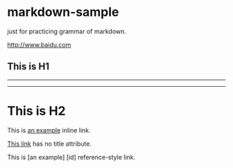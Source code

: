 # markdown-sample
just for practicing grammar of markdown.

<http://www.baidu.com>

This is H1
-
-----
****
This is H2
==========

This is [an example](http://example.com/ "Title") inline link.

[This link](http://example.net/) has no title attribute.

This is [an example] [id] reference-style link.
